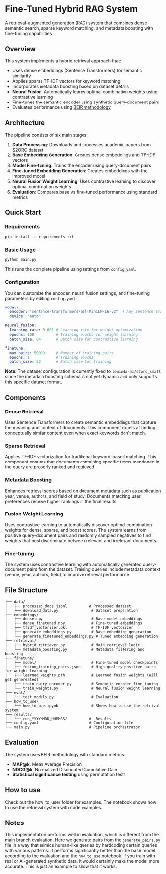 # Fine-Tuned Hybrid RAG System

A retrieval-augmented generation (RAG) system that combines dense semantic search, sparse keyword matching, and metadata boosting with fine-tuning capabilities

## Overview

This system implements a hybrid retrieval approach that:
- Uses dense embeddings (Sentence Transformers) for semantic similarity
- Applies sparse TF-IDF vectors for keyword matching
- Incorporates metadata boosting based on dataset details
- **Neural Fusion**: Automatically learns optimal combination weights using contrastive learning
- Fine-tunes the semantic encoder using synthetic query-document pairs
- Evaluates performance using [BEIR methodology](https://github.com/opendatahub-io/rag/blob/main/benchmarks/llama-stack-rag-with-beir/benchmark_beir_ls_vs_no_ls.py)

## Architecture

The pipeline consists of six main stages:

1. **Data Processing**: Downloads and processes academic papers from S2ORC dataset
2. **Base Embedding Generation**: Creates dense embeddings and TF-IDF vectors
3. **Model Fine-tuning**: Trains the encoder using query-document pairs
4. **Fine-tuned Embedding Generation**: Creates embeddings with the improved model
5. **Neural Fusion Weight Learning**: Uses contrastive learning to discover optimal combination weights
6. **Evaluation**: Compares base vs fine-tuned performance using standard metrics

## Quick Start

### Requirements

```bash
pip install -r requirements.txt
```

### Basic Usage

```bash
python main.py
```

This runs the complete pipeline using settings from `config.yaml`.

### Configuration

You can customize the encoder, neural fusion settings, and fine-tuning parameters by editing `config.yaml`:

```yaml
model:
  encoder: "sentence-transformers/all-MiniLM-L6-v2"  # Any Sentence Transformers model
  device: "auto"

neural_fusion:
  learning_rate: 0.001 # Learning rate for weight optimization
  epochs: 100          # Training epochs for weight learning
  batch_size: 64       # Batch size for contrastive learning

finetune:
  max_pairs: 50000     # Number of training pairs
  epochs: 1            # Training epochs
  batch_size: 32       # Batch size for training
```

**Note**: The dataset configuration is currently fixed to `leminda-ai/s2orc_small` since the metadata boosting schema is not yet dynamic and only supports this specific dataset format.

## Components

### Dense Retrieval

Uses Sentence Transformers to create semantic embeddings that capture the meaning and context of documents. This component excels at finding conceptually similar content even when exact keywords don't match.

### Sparse Retrieval

Applies TF-IDF vectorization for traditional keyword-based matching. This component ensures that documents containing specific terms mentioned in the query are properly ranked and retrieved.

### Metadata Boosting

Enhances retrieval scores based on document metadata such as publication year, venue, authors, and field of study. Documents matching user preferences receive higher rankings in the final results.

### Fusion Weight Learning

Uses contrastive learning to automatically discover optimal combination weights for dense, sparse, and boost scores. The system learns from positive query-document pairs and randomly sampled negatives to find weights that best discriminate between relevant and irrelevant documents.

### Fine-tuning

The system uses contrastive learning with automatically generated query-document pairs from the dataset. Training queries include metadata context (venue, year, authors, field) to improve retrieval performance.

## File Structure

```
├── data/
│   ├── processed_docs.jsonl          # Processed dataset
│   └── download_data.py               # Dataset preparation
├── embeddings/
│   ├── dense.npy                      # Base model embeddings
│   ├── dense_finetuned.npy            # Fine-tuned embeddings
│   ├── tfidf_vectorizer.pkl           # TF-IDF vectorizer
│   ├── generate_embeddings.py         # Base embedding generation
│   └── generate_finetuned_embeddings.py # Tuned embedding generation
├── retrieval/
│   ├── hybrid_retriever.py            # Main retrieval logic
│   └── metadata_boosting.py           # Metadata filtering and boosting
├── finetune/
│   ├── model/                         # Fine-tuned model checkpoints
│   ├── fusion_training_pairs.json     # High-quality positive pairs for weight learning
│   ├── learned_weights.pth            # Learned fusion weights (Will get genereated)
│   ├── train_query_encoder.py         # Semantic encoder fine-tuning
│   └── train_weights.py               # Neural fusion weight learning
├── eval/
│   └── test_models.py                 # Evaluation
├── how_to_use/
│   └── how_to_use.ipynb               # Shows how to use the retrival system
├── results/
│   └── run_YYYYMMDD_HHMMSS/          #  Results
├── config.yaml                       # Configuration file
└── main.py                           # Pipeline orchestrator
```

## Evaluation

The system uses BEIR methodology with standard metrics:

- **MAP@k**: Mean Average Precision
- **NDCG@k**: Normalized Discounted Cumulative Gain
- **Statistical significance testing** using permutation tests

## How to use

Check out the how_to_use/ folder for examples. The notebook shows how to use the retrieval system with code examples.

## Notes

This implementation performs well in evaluation, which is different from the main branch evaluation. Here we generate pairs from the `generate_pairs.py` file in a way that mimics human-like queries by hardcoding certain queries with various patterns. It performs significantly better than the base model according to the evaluation and the `how_to_use` notebook. If you train with real or AI-generated synthetic data, it would certainly make the model more accurate. This is just an example to show that it works.